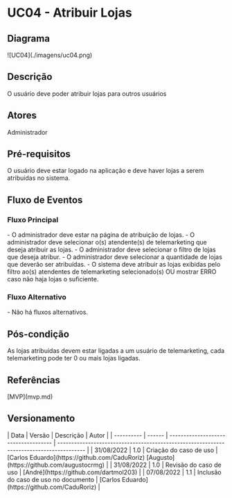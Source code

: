 <h1> UC04 - Atribuir Lojas </h1>

<h2><strong>Diagrama</strong></h2>
![UC04](./imagens/uc04.png)

<h2><strong>Descrição</strong></h2>
O usuário deve poder atribuir lojas para outros usuários

<h2><strong>Atores</strong></h2>
Administrador

<h2><strong>Pré-requisitos</strong></h2>
O usuário deve estar logado na aplicação e deve haver lojas a serem atribuidas no sistema. 

<h2><strong>Fluxo de Eventos</strong></h2>
<h3>Fluxo Principal</h3>
- O administrador deve estar na página de atribuição de lojas.
- O administrador deve selecionar o(s) atendente(s) de telemarketing que deseja atribuir as lojas.
- O administrador deve selecionar o filtro de lojas que deseja atribur.
- O administrador deve selecionar a quantidade de lojas que deverão ser atribuídas.
- O sistema deve atribuir as lojas exibidas pelo filtro ao(s) atendentes de telemarketing selecionado(s) OU mostrar ERRO caso não haja lojas o suficiente.

<h3>Fluxo Alternativo</h3>
- Não há fluxos alternativos.

<h2><strong>Pós-condição</strong></h2>
As lojas atribuidas devem estar ligadas a um usuário de telemarketing, cada telemarketing pode ter 0 ou mais lojas ligadas.
<h2><strong>Referências</strong></h2>
[MVP](mvp.md)
<h2><strong>Versionamento</strong></h2>
| Data       | Versão | Descrição                            | Autor                                                                                    |
| ---------- | ------ | ------------------------------------ | ---------------------------------------------------------------------------------------- |
| 31/08/2022 | 1.0    | Criação do caso de uso               | [Carlos Eduardo](https://github.com/CaduRoriz) [Augusto](https://github.com/augustocrmg) |
| 31/08/2022 | 1.0    | Revisão do caso de uso               | [André](https://github.com/dartmol203)                                                   |
| 07/08/2022 | 1.1    | Inclusão do caso de uso no documento | [Carlos Eduardo](https://github.com/CaduRoriz)                                           |
